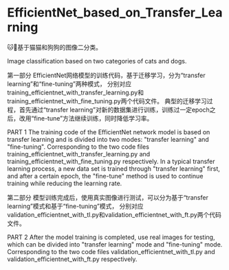 # EfficientNet_based_on_Transfer_Learning

🐱🐶基于猫猫和狗狗的图像二分类。

Image classification based on two categories of cats and dogs.


第一部分
EfficientNet网络模型的训练代码，基于迁移学习，分为“transfer learning”和“fine-tuning”两种模式，
分别对应training_efficientnet_with_transfer_learning.py和training_efficientnet_with_fine_tuning.py两个代码文件。
典型的迁移学习过程，首先通过“transfer learning”对新的数据集进行训练，训练过一定epoch之后，改用“fine-tune”方法继续训练，同时降低学习率。

PART 1
The training code of the EfficientNet network model is based on transfer learning and is divided into two modes: "transfer learning" and "fine-tuning".
Corresponding to the two code files training_efficientnet_with_transfer_learning.py and training_efficientnet_with_fine_tuning.py respectively.
In a typical transfer learning process, a new data set is trained through "transfer learning" first, and after a certain epoch, the "fine-tune" method is used to continue training while reducing the learning rate.


第二部分
模型训练完成后，使用真实图像进行测试，可以分为基于“transfer learning”模式和基于“fine-tuning”模式，
分别对应validation_efficientnet_with_tl.py和validation_efficientnet_with_ft.py两个代码文件。

PART 2
After the model training is completed, use real images for testing, which can be divided into "transfer learning" mode and "fine-tuning" mode. 
Corresponding to the two code files validation_efficientnet_with_tl.py and validation_efficientnet_with_ft.py respectively.
